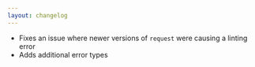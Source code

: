 ```yaml
---
layout: changelog
---
```

  * Fixes an issue where newer versions of ``request`` were causing a linting error
  * Adds additional error types
